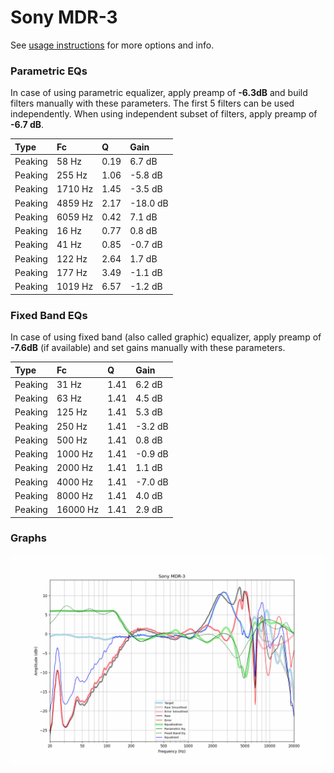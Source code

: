 # Sony MDR-3
See [usage instructions](https://github.com/jaakkopasanen/AutoEq#usage) for more options and info.

### Parametric EQs
In case of using parametric equalizer, apply preamp of **-6.3dB** and build filters manually
with these parameters. The first 5 filters can be used independently.
When using independent subset of filters, apply preamp of **-6.7 dB**.

| Type    | Fc      |    Q | Gain     |
|:--------|:--------|:-----|:---------|
| Peaking | 58 Hz   | 0.19 | 6.7 dB   |
| Peaking | 255 Hz  | 1.06 | -5.8 dB  |
| Peaking | 1710 Hz | 1.45 | -3.5 dB  |
| Peaking | 4859 Hz | 2.17 | -18.0 dB |
| Peaking | 6059 Hz | 0.42 | 7.1 dB   |
| Peaking | 16 Hz   | 0.77 | 0.8 dB   |
| Peaking | 41 Hz   | 0.85 | -0.7 dB  |
| Peaking | 122 Hz  | 2.64 | 1.7 dB   |
| Peaking | 177 Hz  | 3.49 | -1.1 dB  |
| Peaking | 1019 Hz | 6.57 | -1.2 dB  |

### Fixed Band EQs
In case of using fixed band (also called graphic) equalizer, apply preamp of **-7.6dB**
(if available) and set gains manually with these parameters.

| Type    | Fc       |    Q | Gain    |
|:--------|:---------|:-----|:--------|
| Peaking | 31 Hz    | 1.41 | 6.2 dB  |
| Peaking | 63 Hz    | 1.41 | 4.5 dB  |
| Peaking | 125 Hz   | 1.41 | 5.3 dB  |
| Peaking | 250 Hz   | 1.41 | -3.2 dB |
| Peaking | 500 Hz   | 1.41 | 0.8 dB  |
| Peaking | 1000 Hz  | 1.41 | -0.9 dB |
| Peaking | 2000 Hz  | 1.41 | 1.1 dB  |
| Peaking | 4000 Hz  | 1.41 | -7.0 dB |
| Peaking | 8000 Hz  | 1.41 | 4.0 dB  |
| Peaking | 16000 Hz | 1.41 | 2.9 dB  |

### Graphs
![](./Sony%20MDR-3.png)